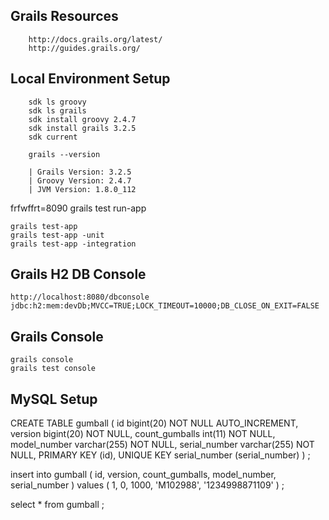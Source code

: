 ## Grails Resources

		http://docs.grails.org/latest/
		http://guides.grails.org/

## Local Environment Setup

		sdk ls groovy
		sdk ls grails
	   	sdk install groovy 2.4.7
	   	sdk install grails 3.2.5
	   	sdk current

	   	grails --version
	    
		| Grails Version: 3.2.5
		| Groovy Version: 2.4.7
		| JVM Version: 1.8.0_112
		
	    
frfwffrt=8090
	grails test run-app
	
	grails test-app
	grails test-app -unit
	grails test-app -integration


## Grails H2 DB Console

	http://localhost:8080/dbconsole 
	jdbc:h2:mem:devDb;MVCC=TRUE;LOCK_TIMEOUT=10000;DB_CLOSE_ON_EXIT=FALSE
	

## Grails Console

	grails console
	grails test console

## MySQL Setup

CREATE TABLE gumball (
  id bigint(20) NOT NULL AUTO_INCREMENT,
  version bigint(20) NOT NULL,
  count_gumballs int(11) NOT NULL,
  model_number varchar(255) NOT NULL,
  serial_number varchar(255) NOT NULL,
  PRIMARY KEY (id),
  UNIQUE KEY serial_number (serial_number)
) ;

insert into gumball ( id, version, count_gumballs, model_number, serial_number ) 
values ( 1, 0, 1000, 'M102988', '1234998871109' ) ;

select * from gumball ;




